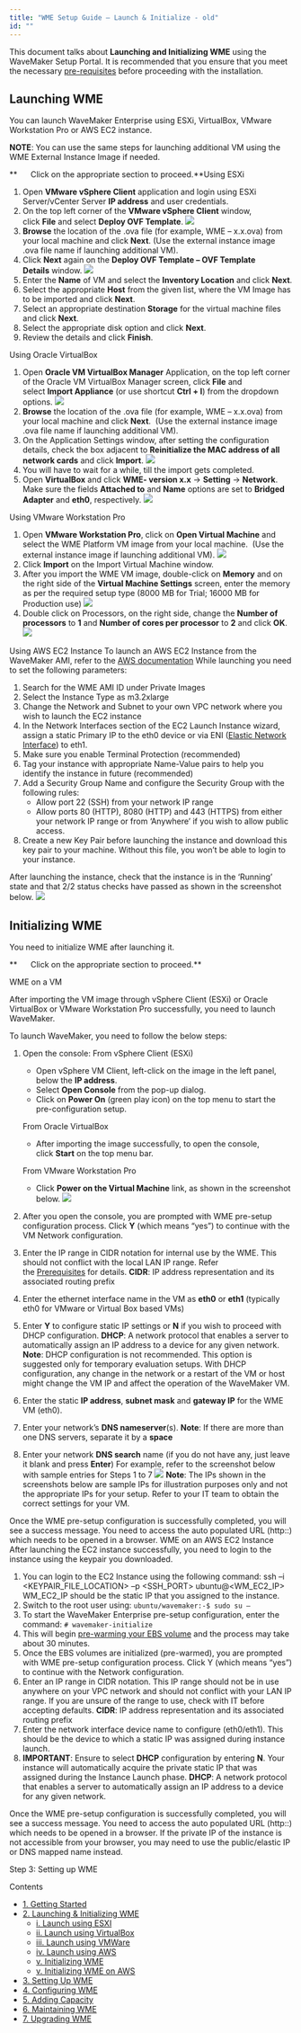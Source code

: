```yaml
---
title: "WME Setup Guide – Launch & Initialize - old"
id: ""
---
```


This document talks about **Launching and Initializing WME** using the WaveMaker Setup Portal. It is recommended that you ensure that you meet the necessary [pre-requisites](/learn/installation/wavemaker-enterprise-setup-guide/) before proceeding with the installation.

## Launching WME

You can launch WaveMaker Enterprise using ESXi, VirtualBox, VMware Workstation Pro or AWS EC2 instance.

**NOTE**: You can use the same steps for launching additional VM using the WME External Instance Image if needed.

**      Click on the appropriate section to proceed.**Using ESXi

1. Open **VMware vSphere Client** application and login using ESXi Server/vCenter Server **IP address** and user credentials.
2. On the top left corner of the **VMware vSphere Client** window, click **File** and select **Deploy OVF Template**. [![](./assets/WME_launch_esxi1.png)](./assets/WME_launch_esxi1.png)
3. **Browse** the location of the .ova file (for example, WME – x.x.ova) from your local machine and click **Next**. (Use the external instance image .ova file name if launching additional VM).
4. Click **Next** again on the **Deploy OVF Template – OVF Template Details** window. [![](./assets/WME_launch_esxi2.png)](./assets/WME_launch_esxi2.png)
5. Enter the **Name** of VM and select the **Inventory Location** and click **Next**.
6. Select the appropriate **Host** from the given list, where the VM Image has to be imported and click **Next**.
7. Select an appropriate destination **Storage** for the virtual machine files and click **Next**.
8. Select the appropriate disk option and click **Next**.
9. Review the details and click **Finish**.

Using Oracle VirtualBox

1. Open **Oracle VM VirtualBox Manager** Application, on the top left corner of the Oracle VM VirtualBox Manager screen, click **File** and select **Import Appliance** (or use shortcut **Ctrl + I**) from the dropdown options. [![](./assets/WME_launch_oracle1.png)](./assets/WME_launch_oracle1.png)
2. **Browse** the location of the .ova file (for example, WME – x.x.ova) from your local machine and click **Next**.  (Use the external instance image .ova file name if launching additional VM).
3. On the Application Settings window, after setting the configuration details, check the box adjacent to **Reinitialize the MAC address of all network cards** and click **Import**. [![](./assets/WME_launch_oracle2.png)](./assets/WME_launch_oracle2.png)
4. You will have to wait for a while, till the import gets completed.
5. Open **VirtualBox** and click **WME- version x.x** → **Setting** → **Network**. Make sure the fields **Attached to** and **Name** options are set to **Bridged Adapter** and **eth0**, respectively. [![](./assets/WME_launch_oracle3.png)](./assets/WME_launch_oracle3.png)

Using VMware Workstation Pro

1. Open **VMware Workstation Pro**, click on **Open Virtual Machine** and select the WME Platform VM image from your local machine.  (Use the external instance image if launching additional VM). [![](./assets/WME_launch_vmware1.png)](./assets/WME_launch_vmware1.png)
2. Click **Import** on the Import Virtual Machine window.
3. After you import the WME VM image, double-click on **Memory** and on the right side of the **Virtual Machine Settings** screen, enter the memory as per the required setup type (8000 MB for Trial; 16000 MB for Production use) [![](./assets/WME_launch_vmware2.png)](./assets/WME_launch_vmware2.png)
4. Double click on Processors, on the right side, change the **Number of processors** to **1** and **Number of cores per processor** to **2** and click **OK**. [![](./assets/WME_launch_vmware3.png)](./assets/WME_launch_vmware3.png)

Using AWS EC2 Instance To launch an AWS EC2 Instance from the WaveMaker AMI, refer to the [AWS documentation](http://docs.aws.amazon.com/AWSEC2/latest/UserGuide/launching-instance.html) While launching you need to set the following parameters:

1. Search for the WME AMI ID under Private Images
2. Select the Instance Type as m3.2xlarge
3. Change the Network and Subnet to your own VPC network where you wish to launch the EC2 instance
4. In the Network Interfaces section of the EC2 Launch Instance wizard, assign a static Primary IP to the eth0 device or via ENI ([Elastic Network Interface](http://docs.aws.amazon.com/AWSEC2/latest/UserGuide/using-eni.html)) to eth1.
5. Make sure you enable Terminal Protection (recommended)
6. Tag your instance with appropriate Name-Value pairs to help you identify the instance in future (recommended)
7. Add a Security Group Name and configure the Security Group with the following rules:
    - Allow port 22 (SSH) from your network IP range
    - Allow ports 80 (HTTP), 8080 (HTTP) and 443 (HTTPS) from either your network IP range or from ‘Anywhere’ if you wish to allow public access.
8. Create a new Key Pair before launching the instance and download this key pair to your machine. Without this file, you won’t be able to login to your instance.

After launching the instance, check that the instance is in the ‘Running’ state and that 2/2 status checks have passed as shown in the screenshot below. [![](./assets/WME_launch_aws.png)](./assets/WME_launch_aws.png)

## Initializing WME

You need to initialize WME after launching it.

**      Click on the appropriate section to proceed.**

WME on a VM

After importing the VM image through vSphere Client (ESXi) or Oracle VirtualBox or VMware Workstation Pro successfully, you need to launch WaveMaker.

To launch WaveMaker, you need to follow the below steps:

1. Open the console: From vSphere Client (ESXi)
    
    - Open vSphere VM Client, left-click on the image in the left panel, below the **IP address**.
    - Select **Open Console** from the pop-up dialog.
    - Click on **Power On** (green play icon) on the top menu to start the pre-configuration setup.
    
    From Oracle VirtualBox
    
    - After importing the image successfully, to open the console, click **Start** on the top menu bar.
    
    From VMware Workstation Pro
    - Click **Power on the Virtual Machine** link, as shown in the screenshot below. [![](./assets/WME_init1.png)](./assets/WME_init1.png)
2. After you open the console, you are prompted with WME pre-setup configuration process. Click **Y** (which means “yes”) to continue with the VM Network configuration.
3. Enter the IP range in CIDR notation for internal use by the WME. This should not conflict with the local LAN IP range. Refer the [Prerequisites](/learn/installation/wavemaker-enterprise-setup-guide/#ip-addressing) for details. **CIDR**: IP address representation and its associated routing prefix
4. Enter the ethernet interface name in the VM as **eth0** or **eth1** (typically eth0 for VMware or Virtual Box based VMs)
5. Enter **Y** to configure static IP settings or **N** if you wish to proceed with DHCP configuration. **DHCP**: A network protocol that enables a server to automatically assign an IP address to a device for any given network. **Note**: DHCP configuration is not recommended. This option is suggested only for temporary evaluation setups. With DHCP configuration, any change in the network or a restart of the VM or host might change the VM IP and affect the operation of the WaveMaker VM.
6. Enter the static **IP address**, **subnet mask** and **gateway IP** for the WME VM (eth0).
7. Enter your network’s **DNS nameserver**(s). **Note**: If there are more than one DNS servers, separate it by a **space**
8. Enter your network **DNS search** name (if you do not have any, just leave it blank and press **Enter**) For example, refer to the screenshot below with sample entries for Steps 1 to 7 [![](./assets/WME_init2.png)](./assets/WME_init2.png) **Note**: The IPs shown in the screenshots below are sample IPs for illustration purposes only and not the appropriate IPs for your setup. Refer to your IT team to obtain the correct settings for your VM.

Once the WME pre-setup configuration is successfully completed, you will see a success message. You need to access the auto populated URL (http:<IP-of-WME-VM>:<port-number>) which needs to be opened in a browser. WME on an AWS EC2 Instance After launching the EC2 instance successfully, you need to login to the instance using the keypair you downloaded.

1. You can login to the EC2 Instance using the following command: ssh –i <KEYPAIR\_FILE\_LOCATION> –p <SSH\_PORT> ubuntu@<WM\_EC2\_IP> WM\_EC2\_IP should be the static IP that you assigned to the instance.
2. Switch to the root user using: `ubuntu/wavemaker:-$ sudo su –`
3. To start the WaveMaker Enterprise pre-setup configuration, enter the command: `# wavemaker-initialize`
4. This will begin [pre-warming your EBS volume](http://docs.aws.amazon.com/AWSEC2/latest/UserGuide/ebs-initialize.html) and the process may take about 30 minutes.
5. Once the EBS volumes are initialized (pre-warmed), you are prompted with WME pre-setup configuration process. Click Y (which means “yes”) to continue with the Network configuration.
6. Enter an IP range in CIDR notation. This IP range should not be in use anywhere on your VPC network and should not conflict with your LAN IP range. If you are unsure of the range to use, check with IT before accepting defaults. **CIDR**: IP address representation and its associated routing prefix
7. Enter the network interface device name to configure (eth0/eth1). This should be the device to which a static IP was assigned during instance launch.
8. **IMPORTANT**: Ensure to select **DHCP** configuration by entering **N**. Your instance will automatically acquire the private static IP that was assigned during the Instance Launch phase. **DHCP**: A network protocol that enables a server to automatically assign an IP address to a device for any given network.

Once the WME pre-setup configuration is successfully completed, you will see a success message. You need to access the auto populated URL (http:<IP-of-WME-VM>:<port-number>) which needs to be opened in a browser. If the private IP of the instance is not accessible from your browser, you may need to use the public/elastic IP or DNS mapped name instead.

Step 3: Setting up WME

Contents

- [1\. Getting Started](/learn/installation/wavemaker-enterprise-setup-guide/)
- [2\. Launching & Initializing WME](#)
    - [i. Launch using ESXI](#launch-esxi)
    - [ii. Launch using VirtualBox](#launch-vb)
    - [iii. Launch using VMWare](#launch-vmware)
    - [iv. Launch using AWS](#launch-aws)
    - [v. Initializing WME](#initialize-wme)
    - [v. Initializing WME on AWS](#initialize-wme-aws)
- [3\. Setting Up WME](/learn/installation/wme-setup-guide-access-setting/)
- [4\. Configuring WME](/learn/installation/wme-setup-guide-configuration/)
- [5\. Adding Capacity](/learn/installation/wme-setup-guide-adding-capacity/)
- [6\. Maintaining WME](/learn/installation/wme-setup-guide-maintenance/)
- [7\. Upgrading WME](/learn/installation/wme-setup-guide-upgrading/)

